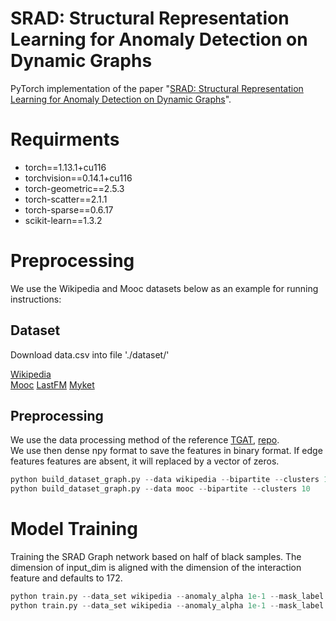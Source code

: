 # SRAD: Structural Representation Learning for Anomaly Detection on Dynamic Graphs

PyTorch implementation of the paper "[SRAD: Structural Representation Learning for Anomaly Detection on Dynamic Graphs]()".

#  Requirments
+ torch==1.13.1+cu116
+ torchvision==0.14.1+cu116
+ torch-geometric==2.5.3
+ torch-scatter==2.1.1
+ torch-sparse==0.6.17
+ scikit-learn==1.3.2

# Preprocessing
We use the Wikipedia and Mooc datasets below as an example for running instructions:

## Dataset
Download data.csv into file './dataset/'  
  
[Wikipedia](http://snap.stanford.edu/jodie/wikipedia.csv)  
[Mooc](http://snap.stanford.edu/jodie/mooc.csv)
[LastFM](https://snap.stanford.edu/jodie/lastfm.csv)
[Myket](https://github.com/erfanloghmani/myket-android-application-market-dataset)

## Preprocessing
We use the data processing method of the reference [TGAT](https://openreview.net/pdf?id=rJeW1yHYwH), [repo](https://github.com/StatsDLMathsRecomSys/Inductive-representation-learning-on-temporal-graphs#inductive-representation-learning-on-temporal-graphs-iclr-2020).  
We use then dense npy format to save the features in binary format. If edge features features are absent, it will replaced by a vector of zeros. 
```python
python build_dataset_graph.py --data wikipedia --bipartite --clusters 10
python build_dataset_graph.py --data mooc --bipartite --clusters 10
```
# Model Training

Training the SRAD Graph network based on half of black samples. The dimension of input_dim is aligned with the dimension of the interaction feature and defaults to 172.
```python
python train.py --data_set wikipedia --anomaly_alpha 1e-1 --mask_label --mask_ratio 0.5 
python train.py --data_set wikipedia --anomaly_alpha 1e-1 --mask_label --mask_ratio 0.5 --input_dim 4
```


